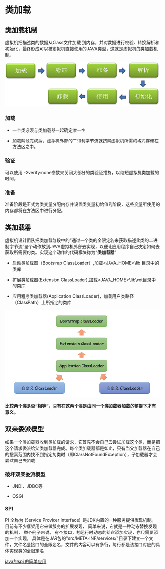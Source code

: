 # 类加载

## 类加载机制

虚拟机把描述类的数据从Class文件加载 到内存，并对数据进行校验、转换解析和初始化，最终形成可以被虚拟机直接使用的JAVA类型，这就是虚拟机的类加载机制。

![](image/image_MT3YVLotcr.png)

### 加载

*   一个类必须与类加载器一起确定唯一性

*   加载阶段完成后，虚拟机外部的二进制字节流就按照虚拟机所需的格式存储在方法区之中。

### 验证

可以使用 -Xverify:none参数来关闭大部分的类验证措施，以缩短虚拟机类加载的时间。

### 准备

准备阶段是正式为类变量分配内存并设置类变量初始值的阶段，这些变量所使用的内存都将在方法区中进行分配。

## 类加载器

虚拟机设计团队把类加载阶段中的“通过一个类的全限定名来获取描述此类的二进制字节流”这个动作放到JAVA虚拟机外部去实现，以便让应用程序自己决定如何去获取所需要的类。实现这个动作的代码模块称为“**类加载器**”

*   启动类加载器（Bootstrap ClassLoader）,加载\<JAVA\_HOME>\lib 目录中的类库&#x20;

*   扩展类加载器(Extension ClassLoader),加载\<JAVA\_HOME>\lib\ext目录中的类库&#x20;

*   应用程序类加载器(Application ClassLoader)，加载用户类路径（ClassPath）上所指定的类库

![](image/image_tg4I7sfpXf.png)

**比较两个类是否“相等”，只有在这两个类是由同一个类加载器加载的前提下才有意义。**

## 双亲委派模型

如果一个类加载器收到类加载的请求，它首先不会自己去尝试加载这个类，而是把这个请求委派给父类加载器完成。每个类加载器都是如此，只有当父加载器在自己的搜索范围内找不到指定的类时（即ClassNotFoundException），子加载器才会尝试自己去加载

### 破坏双亲委派模型

*   JNDI、JDBC等

*   OSGI

### SPI

PI 全称为 (Service Provider Interface) ,是JDK内置的一种服务提供发现机制。 目前有不少框架用它来做服务的扩展发现， 简单来说，它就是一种动态替换发现的机制， 举个例子来说， 有个接口，想运行时动态的给它添加实现，你只需要添加一个实现。 具体是在JAR包的"src/META-INF/services/"目录下建立一个文件，文件名是接口的全限定名，文件的内容可以有多行，每行都是该接口对应的具体实现类的全限定名

[java的spi 的简单应用 ](https://www.cnblogs.com/huzi007/p/6679215.html "java的spi 的简单应用 ")
